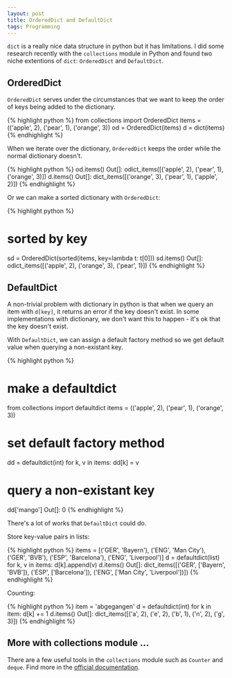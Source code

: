 ```yaml
---
layout: post
title: OrderedDict and DefaultDict
tags: Programming
---
```


`dict` is a really nice data structure in python but it has limitations. I did some research recently  with the `collections` module in Python and found two niche extentions of `dict`: `OrderedDict` and `DefaultDict`.

## OrderedDict

`OrderedDict` serves under the circumstances that we want to keep the order of keys being added to the dictionary.

{% highlight python %}
from collections import OrderedDict
items = (('apple', 2), ('pear', 1), ('orange', 3))
od = OrderedDict(items)
d = dict(items)
{% endhighlight %}

When we iterate over the dictionary, `OrderedDict` keeps the order while the normal dictionary doesn't.

{% highlight python %}
od.items()
Out[]: odict_items([('apple', 2), ('pear', 1), ('orange', 3)])
d.items()
Out[]: dict_items([('orange', 3), ('pear', 1), ('apple', 2)])
{% endhighlight %}

Or we can make a sorted dictionary with `OrderedDict`:

{% highlight python %}
# sorted by key
sd = OrderedDict(sorted(items, key=lambda t: t[0]))
sd.items()
Out[]: odict_items([('apple', 2), ('orange', 3), ('pear', 1)])
{% endhighlight %}

## DefaultDict

A non-trivial problem with dictionary in python is that when we query an item with `d[key]`, it returns an error if the key doesn't exist. In some implementations with dictionary, we don't want this to happen - it's ok that the key doesn't exist. 

With `DefaultDict`, we can assign a default factory method so we get default value when querying a non-existant key.

{% highlight python %}
# make a defaultdict
from collections import defaultdict
items = (('apple', 2), ('pear', 1), ('orange', 3))

# set default factory method
dd = defaultdict(int)
for k, v in items:
    dd[k] = v

# query a non-existant key
dd['mango']
Out[]: 0
{% endhighlight %}

There's a lot of works that `DefaultDict` could do.

Store key-value pairs in lists:

{% highlight python %}
items = [('GER', 'Bayern'), ('ENG', 'Man City'), ('GER', 'BVB'), ('ESP', 'Barcelona'), ('ENG', 'Liverpool')]
d = defaultdict(list)
for k, v in items:
    d[k].append(v)
d.items()
Out[]: dict_items([('GER', ['Bayern', 'BVB']), ('ESP', ['Barcelona']), ('ENG', ['Man City', 'Liverpool'])])
{% endhighlight %}

Counting:

{% highlight python %}
item = 'abgegangen'
d = defaultdict(int)
for k in item:
    d[k] += 1
d.items()
Out[]: dict_items([('a', 2), ('e', 2), ('b', 1), ('n', 2), ('g', 3)])
{% endhighlight %}

## More with collections module ...

There are a few useful tools in the `collections` module such as `Counter` and `deque`. Find more in the [official documentation](https://docs.python.org/2/library/collections.html#module-collections).
